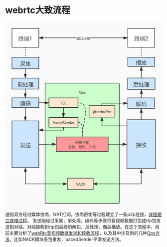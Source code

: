 # webrtc大致流程
![webrtc](../pic/webrtc通信流程.jpg)
通信双方经过媒体协商，NAT打洞，协商密钥等过程建立了一条p2p连接，[详细建立连接过程](./WebRtc通信建立流程.md)。
发送端经过采集，前处理，编码等步骤将音视频数据打包成rtp包发送到对端，对端接收到rtp包后经历解包，后处理，而后播放。在这个流程中，目前主要分析了[webRtc音视频数据发送和接收流程](./webRtc音视频数据接收发送流程.md)，以及其中涉及到的几种[Qos方法](./webRtc中的Qos方法.md)，比如NACK模块丢包重发，pacedSender平滑发送方法。